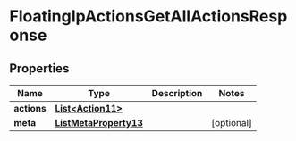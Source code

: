 

# FloatingIpActionsGetAllActionsResponse


## Properties

| Name | Type | Description | Notes |
|------------ | ------------- | ------------- | -------------|
|**actions** | [**List&lt;Action11&gt;**](Action11.md) |  |  |
|**meta** | [**ListMetaProperty13**](ListMetaProperty13.md) |  |  [optional] |



